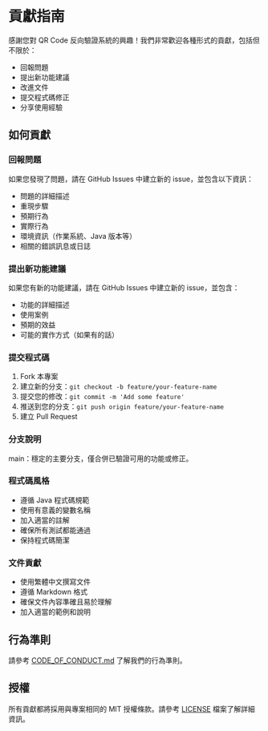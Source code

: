 # 貢獻指南

感謝您對 QR Code 反向驗證系統的興趣！我們非常歡迎各種形式的貢獻，包括但不限於：

- 回報問題
- 提出新功能建議
- 改進文件
- 提交程式碼修正
- 分享使用經驗

## 如何貢獻

### 回報問題

如果您發現了問題，請在 GitHub Issues 中建立新的 issue，並包含以下資訊：

- 問題的詳細描述
- 重現步驟
- 預期行為
- 實際行為
- 環境資訊（作業系統、Java 版本等）
- 相關的錯誤訊息或日誌

### 提出新功能建議

如果您有新的功能建議，請在 GitHub Issues 中建立新的 issue，並包含：

- 功能的詳細描述
- 使用案例
- 預期的效益
- 可能的實作方式（如果有的話）

### 提交程式碼

1. Fork 本專案
2. 建立新的分支：`git checkout -b feature/your-feature-name`
3. 提交您的修改：`git commit -m 'Add some feature'`
4. 推送到您的分支：`git push origin feature/your-feature-name`
5. 建立 Pull Request

### 分支說明
main：穩定的主要分支，僅合併已驗證可用的功能或修正。

### 程式碼風格

- 遵循 Java 程式碼規範
- 使用有意義的變數名稱
- 加入適當的註解
- 確保所有測試都能通過
- 保持程式碼簡潔

### 文件貢獻

- 使用繁體中文撰寫文件
- 遵循 Markdown 格式
- 確保文件內容準確且易於理解
- 加入適當的範例和說明

## 行為準則

請參考 [CODE_OF_CONDUCT.md](CODE_OF_CONDUCT.md) 了解我們的行為準則。

## 授權

所有貢獻都將採用與專案相同的 MIT 授權條款。請參考 [LICENSE](LICENSE) 檔案了解詳細資訊。 